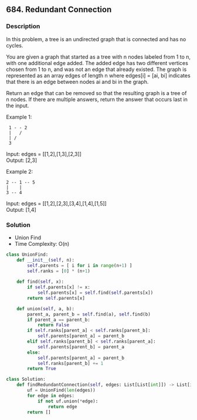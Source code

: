 ## 684. Redundant Connection

### Description

In this problem, a tree is an undirected graph that is connected and has no cycles.

You are given a graph that started as a tree with n nodes labeled from 1 to n, with one additional edge added. The added edge has two different vertices chosen from 1 to n, and was not an edge that already existed. The graph is represented as an array edges of length n where edges[i] = [ai, bi] indicates that there is an edge between nodes ai and bi in the graph.

Return an edge that can be removed so that the resulting graph is a tree of n nodes. If there are multiple answers, return the answer that occurs last in the input.

Example 1:  
```
 1 - - 2
 |   /
 | /
 3
```
Input: edges = [[1,2],[1,3],[2,3]]  
Output: [2,3]  

Example 2:  
```
2 -- 1 -- 5
|    |
3 -- 4
```
Input: edges = [[1,2],[2,3],[3,4],[1,4],[1,5]]  
Output: [1,4]  

### Solution
* Union Find
* Time Complexity: O(n)

```python
class UnionFind:
    def __init__(self, n):
        self.parents = [ i for i in range(n+1) ]
        self.ranks = [0] * (n+1)
    
    def find(self, x):
        if self.parents[x] != x:
            self.parents[x] = self.find(self.parents[x])
        return self.parents[x]

    def union(self, a, b):
        parent_a, parent_b = self.find(a), self.find(b)
        if parent_a == parent_b:
            return False
        if self.ranks[parent_a] < self.ranks[parent_b]:
            self.parents[parent_a] = parent_b
        elif self.ranks[parent_b] < self.ranks[parent_a]:
            self.parents[parent_b] = parent_a
        else:
            self.parents[parent_a] = parent_b
            self.ranks[parent_b] += 1
        return True

class Solution:
    def findRedundantConnection(self, edges: List[List[int]]) -> List[int]:
        uf = UnionFind(len(edges))
        for edge in edges:
            if not uf.union(*edge):
                return edge
        return []
```
